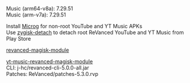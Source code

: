 Music (arm64-v8a): 7.29.51  
Music (arm-v7a): 7.29.51  

Install [Microg](https://github.com/ReVanced/GmsCore/releases) for non-root YouTube and YT Music APKs  
Use [zygisk-detach](https://github.com/j-hc/zygisk-detach) to detach root ReVanced YouTube and YT Music from Play Store  

[revanced-magisk-module](https://github.com/j-hc/revanced-magisk-module)
  

[yt-music-revanced-magisk-module](https://github.com/HackerSinhos/yt-music-revanced-magisk-module)  
CLI: j-hc/revanced-cli-5.0.0-all.jar  
Patches: ReVanced/patches-5.3.0.rvp    
